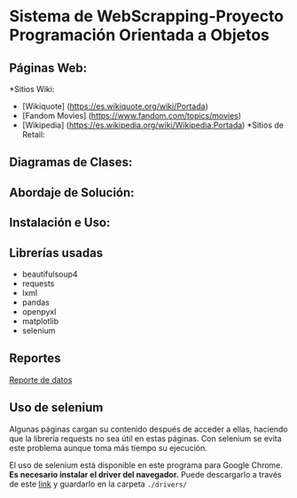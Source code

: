 # Sistema de WebScrapping-Proyecto Programación Orientada a Objetos

## Páginas Web:
*Sitios Wiki:
  * [Wikiquote] (https://es.wikiquote.org/wiki/Portada)
  * [Fandom Movies] (https://www.fandom.com/topics/movies)
  * [Wikipedia] (https://es.wikipedia.org/wiki/Wikipedia:Portada)
*Sitios de Retail:

## Diagramas de Clases:

## Abordaje de Solución:

## Instalación e Uso:

## Librerías usadas

- beautifulsoup4
- requests
- lxml
- pandas
- openpyxl
- matplotlib
- selenium

## Reportes
[Reporte de datos](https://unaledu-my.sharepoint.com/:f:/g/personal/diporrasc_unal_edu_co/EgGtalNhip1EqE6p7OGyqIIB4OAbREHbszYB5mtlMhiqcA?e=m3yN1G)


## Uso de selenium

Algunas páginas cargan su contenido después de acceder a ellas, haciendo que la librería requests no sea útil en estas páginas. Con selenium se evita este problema aunque toma más tiempo su ejecución.

El uso de selenium está disponible en este programa para Google Chrome. **Es necesario instalar el driver del navegador.** Puede descargarlo a través de este [link](https://googlechromelabs.github.io/chrome-for-testing/) y guardarlo en la carpeta `./drivers/`
